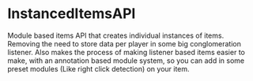 # InstancedItemsAPI
Module based items API that creates individual instances of items. Removing the need to store data per player in some big conglomeration listener. Also makes the process of making listener
based items easier to make, with an annotation based module system, so you can add in some preset modules (Like right click detection) on your item.

